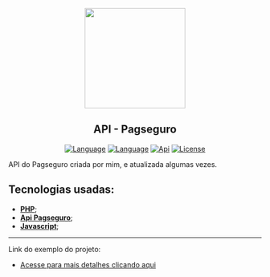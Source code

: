<p align="center"><a href="https://getteli.github.io/apipagseguro/" target="_blank"><img src="https://getteli.github.io/apipagseguro/resource/image/pagseguro.png" width="200"></a></p>

<h2 align="center">
    <b>API - Pagseguro</b>
</h2>

<p align="center">
    <a href="#"><img src="https://img.shields.io/badge/language-PHP-%237175aa" alt="Language"></a>
    <a href="#"><img src="https://img.shields.io/badge/language-JS-%23f7df1e" alt="Language"></a>
    <a href="#"><img src="https://img.shields.io/badge/Api-Pagseguro-%2361b645" alt="Api"></a>
    <a href="#"><img src="https://img.shields.io/badge/license-MIT-green" alt="License"></a>
</p>

<p>
    API do Pagseguro criada por mim, e atualizada algumas vezes.
</p>

## Tecnologias usadas:
- **[PHP](https://www.php.net/)**;
- **[Api Pagseguro](https://dev.pagseguro.uol.com.br/)**;
- **[Javascript](https://developer.mozilla.org/pt-BR/docs/Web/JavaScript)**;

<hr>
Link do exemplo do projeto: 

- [Acesse para mais detalhes clicando aqui](https://getteli.github.io/apipagseguro/)